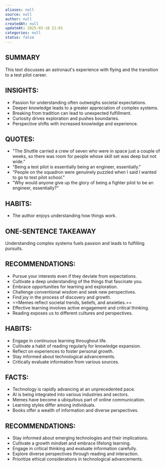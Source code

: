 ```yaml
---
aliases: null
source: null
author: null
createdAt: null
updateAt: 2025-03-18 21:01
categories: null
status: false
---
```


## SUMMARY

This text discusses an astronaut's experience with flying and the transition to a test pilot career.

## INSIGHTS:

- Passion for understanding often outweighs societal expectations.
- Deeper knowledge leads to a greater appreciation of complex systems.
- Breaking from tradition can lead to unexpected fulfillment.
- Curiosity drives exploration and pushes boundaries.
- Perspective shifts with increased knowledge and experience.

## QUOTES:

- "The Shuttle carried a crew of seven who were in space just a couple of weeks, so there was room for people whose skill set was deep but not wide."
- "Being a test pilot is essentially being an engineer, essentially."
- "People on the squadron were genuinely puzzled when I said I wanted to go to test pilot school."
- "Why would anyone give up the glory of being a fighter pilot to be an engineer, essentially?"

## HABITS:

- The author enjoys understanding how things work.

## ONE-SENTENCE TAKEAWAY

Understanding complex systems fuels passion and leads to fulfilling pursuits.

## RECOMMENDATIONS:

- Pursue your interests even if they deviate from expectations.
- Cultivate a deep understanding of the things that fascinate you.
- Embrace opportunities for learning and exploration.
- Challenge conventional wisdom and seek new perspectives.
- Find joy in the process of discovery and growth.
- ==Memes reflect societal trends, beliefs, and anxieties.==
- Effective learning involves active engagement and critical thinking.
- Reading exposes us to different cultures and perspectives.

## HABITS:

- Engage in continuous learning throughout life.
- Cultivate a habit of reading regularly for knowledge expansion.
- Reflect on experiences to foster personal growth.
- Stay informed about technological advancements.
- Critically evaluate information from various sources.

## FACTS:

- Technology is rapidly advancing at an unprecedented pace.
- AI is being integrated into various industries and sectors.
- Memes have become a ubiquitous part of online communication.
- Learning styles differ among individuals.
- Books offer a wealth of information and diverse perspectives.

## RECOMMENDATIONS:

- Stay informed about emerging technologies and their implications.
- Cultivate a growth mindset and embrace lifelong learning.
- Engage in critical thinking and evaluate information carefully.
- Explore diverse perspectives through reading and interaction.
- Prioritize ethical considerations in technological advancements.
